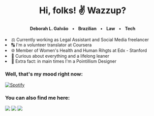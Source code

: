 <h1 align="center">Hi, folks! ✌️ Wazzup? </align-center></h1><p>
  </p>
<h4 align="center">Deborah L. Galvãoㅤ•ㅤBrazilianㅤ•ㅤLawㅤ•ㅤTech </h4>

<li>⚖️ Currently working as Legal Assistant and Social Media freelancer</li>
<li>🔠 I'm a volunteer translator at Coursera</li>
<li>🌐 Member of Women's Health and Human Rihgts at Edx - Stanford</li>
<li>💭 Curious about everything and a lifelong leaner</li>
<li>🎨 Extra fact: in main times I'm a Pointillism Designer</li>

<h3> Well, that's my mood right now:</h3>

[![Spotify](https://novatorem2-deborahlgalvao.vercel.app/api/spotify)](https://open.spotify.com/user/6dc792432f874f4c8fa47c2e33657c68)

<h3> You can also find me here:</h3>
<div>
  <a href="https://www.twitter.com/ddazuos" target="_blank"><img src="https://img.shields.io/badge/-twitter-blue?style=for-the-badge&logo=twitter" target="_blank"></a>
  <a href="https://instagram.com/deborahlhgalvao" target="_blank"><img src="https://img.shields.io/badge/-Instagram-%23E4405F?style=for-the-badge&logo=instagram&logoColor=white" target="_blank"></a>
  <a href="https://www.linkedin.com/in/deborahlgalvao/" target="_blank"><img src="https://img.shields.io/badge/-LinkedIn-%230077B5?style=for-the-badge&logo=linkedin&logoColor=white" target="_blank"></a>
</div>
